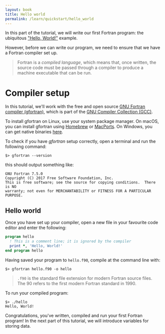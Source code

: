 ```yaml
---
layout: book
title: Hello world
permalink: /learn/quickstart/hello_world
---
```


In this part of the tutorial, we will write our first Fortran program:
the ubiquitous ["Hello, World!"](https://en.wikipedia.org/wiki/%22Hello,_World!%22_program) example.

However, before we can write our program, we need to ensure that we have
a Fortran compiler set up.

>Fortran is a *compiled language*, which means that, once written, the source code must be passed through a
>compiler to produce a machine executable that can be run.


# Compiler setup

In this tutorial, we'll work with the free and open source 
[GNU Fortran compiler (gfortran)](https://gcc.gnu.org/fortran/), 
which is part of the 
[GNU Compiler Collection (GCC)](https://gcc.gnu.org/).

To install gfortran on Linux, use your system package manager.
On macOS, you can install gfortran using [Homebrew](https://brew.sh/) or [MacPorts](https://www.macports.org/).
On Windows, you can get native binaries [here](http://www.equation.com/servlet/equation.cmd?fa=fortran).

To check if you have _gfortran_ setup correctly, open a terminal and run the following command:

```shell
$> gfortran --version
```

this should output something like:

```
GNU Fortran 7.5.0
Copyright (C) 2017 Free Software Foundation, Inc.
This is free software; see the source for copying conditions.  There is NO
warranty; not even for MERCHANTABILITY or FITNESS FOR A PARTICULAR PURPOSE.
```

## Hello world

Once you have set up your compiler, open a new file in your favourite code editor and enter the following:

```fortran
program hello
  ! This is a comment line; it is ignored by the compiler
  print *, 'Hello, World!'
end program hello
```

Having saved your program to `hello.f90`, compile at the command line with:
```shell
$> gfortran hello.f90 -o hello
```

>`.f90` is the standard file extension for modern Fortran source files.
The 90 refers to the first modern Fortran standard in 1990.

To run your compiled program:
```shell
$> ./hello
Hello, World!
```

Congratulations, you've written, compiled and run your first Fortran program!
In the next part of this tutorial, we will introduce variables for storing data.
